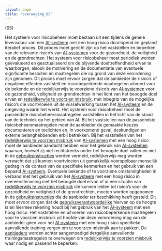 ```yaml
---
layout: page
title: "overweging_65"
---
```


(65)

Het systeem voor risicobeheer moet bestaan uit een tijdens de gehele levensduur van een [AI-systeem](a3.md#^ai-systeem) met een hoog risico doorlopend en gepland iteratief proces. Dit proces moet gericht zijn op het vaststellen en beperken van de relevante risico’s van [AI-systemen](a3.md#^ai-systeem) voor de gezondheid, de veiligheid en de grondrechten. Het systeem voor risicobeheer moet periodiek worden geëvalueerd en geactualiseerd om de blijvende doeltreffendheid ervan te waarborgen, alsook de motivering en de documentatie van eventuele significante besluiten en maatregelen die op grond van deze verordening zijn genomen. Dit proces moet ervoor zorgen dat de aanbieder de risico’s of negatieve effecten vaststelt en risicobeperkende maatregelen uitvoert voor de bekende en de redelijkerwijs te voorziene risico’s van [AI-systemen](a3.md#^ai-systeem) voor de gezondheid, veiligheid en grondrechten in het licht van het beoogde doel ervan en [redelijkerwijs te voorzien misbruik](a3.md#^vzmisbruik), met inbegrip van de mogelijke risico’s die voortvloeien uit de wisselwerking tussen het [AI-systeem](a3.md#^ai-systeem) en de omgeving waarin het werkt. Het systeem voor risicobeheer moet de passendste risicobeheersmaatregelen vaststellen in het licht van de stand van de techniek op het gebied van AI. Bij het vaststellen van de passendste risicobeheersmaatregelen moet de aanbieder de gemaakte keuzes documenteren en toelichten en, in voorkomend geval, deskundigen en externe belanghebbenden erbij betrekken. Bij het vaststellen van het [redelijkerwijs te voorzien misbruik](a3.md#^vzmisbruik) van [AI-systemen](a3.md#^ai-systeem) met een hoog risico moet de aanbieder aandacht hebben voor het gebruik van [AI-systemen](a3.md#^ai-systeem) waarvan, hoewel zij niet rechtstreeks onder het beoogde doel vallen en niet in de [gebruiksinstructies](a3.md#^instructies) worden vermeld, redelijkerwijs mag worden verwacht dat zij kunnen voortvloeien uit gemakkelijk voorspelbaar menselijk gedrag in de context van de specifieke kenmerken en het gebruik van een bepaald [AI-systeem](a3.md#^ai-systeem). Eventuele bekende of te voorziene omstandigheden in verband met het gebruik van het [AI-systeem](a3.md#^ai-systeem) met een hoog risico in overeenstemming met het beoogde doel ervan of in een situatie van [redelijkerwijs te voorzien misbruik](a3.md#^vzmisbruik) die kunnen leiden tot risico’s voor de gezondheid en veiligheid of de grondrechten, moeten worden opgenomen in de [gebruiksinstructies](a3.md#^instructies) die de aanbieder ter beschikking heeft gesteld. Dit moet ervoor zorgen dat de [gebruiksverantwoordelijke](a3.md#^gebruiksverantwoordelijke) hiervan op de hoogte is en hiermee rekening houdt bij het gebruik van het [AI-systeem](a3.md#^ai-systeem) met een hoog risico. Het vaststellen en uitvoeren van risicobeperkende maatregelen voor te voorzien misbruik uit hoofde van deze verordening mag van de aanbieder geen voor het [AI-systeem](a3.md#^ai-systeem) met een hoog risico specifieke aanvullende training vergen om te voorzien misbruik aan te pakken. De [aanbieders](a3.md#^aanbieder) worden echter aangemoedigd dergelijke aanvullende trainingsmaatregelen te overwegen om [redelijkerwijs te voorzien misbruik](a3.md#^vzmisbruik) waar nodig en passend te beperken.